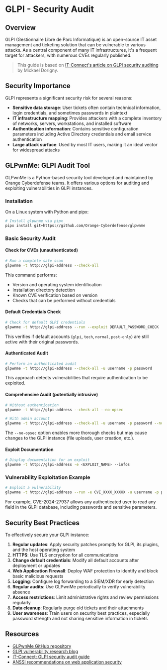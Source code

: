 # GLPI - Security Audit

## Overview

GLPI (Gestionnaire Libre de Parc Informatique) is an open-source IT asset management and ticketing solution that can be vulnerable to various attacks. As a central component of many IT infrastructures, it's a frequent target for attackers, with numerous CVEs regularly published.

> This guide is based on [IT-Connect's article on GLPI security auditing](https://www.it-connect.fr/audit-securite-glpi-recherche-vulnerabilites/) by Mickael Dorigny.

## Security Importance

GLPI represents a significant security risk for several reasons:

- **Sensitive data storage**: User tickets often contain technical information, login credentials, and sometimes passwords in plaintext
- **IT infrastructure mapping**: Provides attackers with a complete inventory of networks, servers, workstations, and installed software
- **Authentication information**: Contains sensitive configuration parameters including Active Directory credentials and email service authentication
- **Large attack surface**: Used by most IT users, making it an ideal vector for widespread attacks

## GLPwnMe: GLPI Audit Tool

GLPwnMe is a Python-based security tool developed and maintained by Orange Cyberdefense teams. It offers various options for auditing and exploiting vulnerabilities in GLPI instances.

### Installation

On a Linux system with Python and pipx:

```bash
# Install glpwnme via pipx
pipx install git+https://github.com/Orange-Cyberdefense/glpwnme
```

### Basic Security Audit

#### Check for CVEs (unauthenticated)

```bash
# Run a complete safe scan
glpwnme -t http://glpi-address --check-all
```

This command performs:

- Version and operating system identification
- Installation directory detection
- Known CVE verification based on version
- Checks that can be performed without credentials

#### Default Credentials Check

```bash
# Check for default GLPI credentials
glpwnme -t http://glpi-address --run --exploit DEFAULT_PASSWORD_CHECK
```

This verifies if default accounts (`glpi`, `tech`, `normal`, `post-only`) are still active with their original passwords.

#### Authenticated Audit

```bash
# Perform an authenticated audit
glpwnme -t http://glpi-address --check-all -u username -p password
```

This approach detects vulnerabilities that require authentication to be exploited.

#### Comprehensive Audit (potentially intrusive)

```bash
# Without authentication
glpwnme -t http://glpi-address --check-all --no-opsec

# With admin account
glpwnme -t http://glpi-address --check-all -u username -p password --no-opsec
```

The `--no-opsec` option enables more thorough checks but may cause changes to the GLPI instance (file uploads, user creation, etc.).

#### Exploit Documentation

```bash
# Display documentation for an exploit
glpwnme -t http://glpi-address -e <EXPLOIT_NAME> --infos
```

### Vulnerability Exploitation Example

```bash
# Exploit a vulnerability
glpwnme -t http://glpi-address --run -e CVE_XXXX_XXXXX -u username -p password
```

For example, CVE-2024-27937 allows any authenticated user to read any field in the GLPI database, including passwords and sensitive parameters.

## Security Best Practices

To effectively secure your GLPI instance:

1. **Regular updates**: Apply security patches promptly for GLPI, its plugins, and the host operating system
2. **HTTPS**: Use TLS encryption for all communications
3. **Change default credentials**: Modify all default accounts after deployment or updates
4. **Web Application Firewall**: Deploy WAF protection to identify and block basic malicious requests
5. **Logging**: Configure log forwarding to a SIEM/XDR for early detection
6. **Regular audits**: Use GLPwnMe periodically to verify vulnerability absence
7. **Access restrictions**: Limit administrative rights and review permissions regularly
8. **Data cleanup**: Regularly purge old tickets and their attachments
9. **User awareness**: Train users on security best practices, especially password strength and not sharing sensitive information in tickets

## Resources

- [GLPwnMe GitHub repository](https://github.com/Orange-Cyberdefense/glpwnme)
- [GLPI vulnerability research blog](https://borelenzo.github.io/stuff/2024/02/29/glpi-pwned.html)
- [IT-Connect: GLPI security audit guide](https://www.it-connect.fr/audit-securite-glpi-recherche-vulnerabilites/)
- [ANSSI recommendations on web application security](https://cyber.gouv.fr/publications/securiser-un-site-web)
